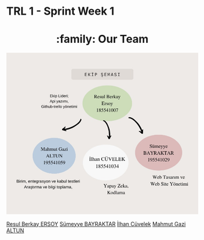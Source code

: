 # TRL 1 - Sprint Week 1


<h1 align="center">:family: Our Team</h1>
<p align="center">
<img src="https://github.com/berkayersoyy/MarbleRecognition/blob/main/TRL-1/Team-Diagram.jpeg"/>
</p>
<a href="https://github.com/berkayersoyy" align="center">Resul Berkay ERSOY</a>
<a href="https://github.com/smybayrktr" align="center">Sümeyye BAYRAKTAR</a>
<a href="https://github.com/ilhancuvelek" align="center">İlhan Cüvelek</a>
<a href="https://github.com/mahmutgazialtun" align="center">Mahmut Gazi ALTUN</a>
